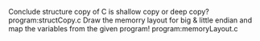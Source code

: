 Conclude structure copy of C is shallow copy or deep copy?
program:structCopy.c
Draw the memorry layout for big & little endian and map the variables from the given program!
program:memoryLayout.c

